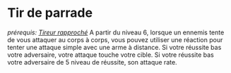 # Tir de parrade
*prérequis: [Tireur rapproché](../../1.%20Talent%20de%20base/Style%20de%20combat.md#Tireur%20rapproché)*
A partir du niveau 6, lorsque un ennemis tente de vous attaquer au corps à corps, vous pouvez utiliser une réaction pour tenter une attaque simple avec une arme à distance. 
Si votre réussite bas votre adversaire, votre attaque touche votre cible.
Si votre réussite  bas votre adversaire de 5 niveau de réussite, son attaque rate.
